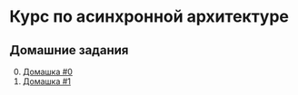 # Курс по асинхронной архитектуре


## Домашние задания
0. [Домашка #0](/homeworks/week0/README.md)
1. [Домашка #1](/homeworks/week1/README.md)
